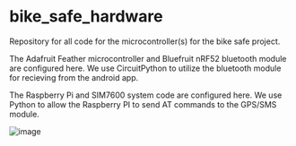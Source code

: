 # bike_safe_hardware
Repository for all code for the microcontroller(s) for the bike safe project.

The Adafruit Feather microcontroller and Bluefruit nRF52 bluetooth module are configured here. We use CircuitPython to utilize the bluetooth module for recieving from the android app.

The Raspberry Pi and SIM7600 system code are configured here. We use Python to allow the Raspberry PI to send AT commands to the GPS/SMS module.


![image](https://user-images.githubusercontent.com/58480140/215144771-e6cbe3f0-a050-44ee-99b9-cc69cb856ac4.png)
